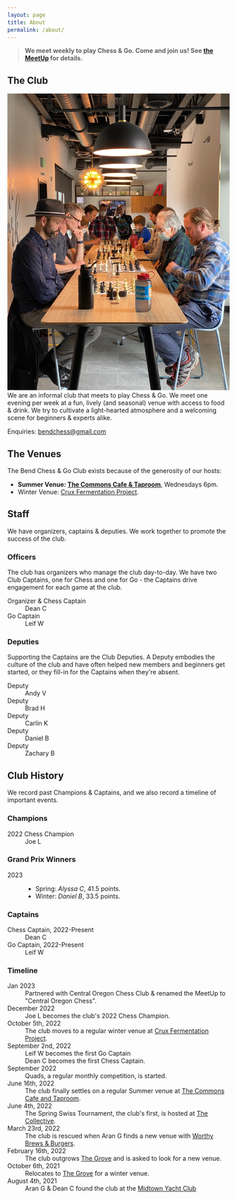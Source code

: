```yaml
---
layout: page
title: About
permalink: /about/
---
```

> **We meet weekly to play Chess &amp; Go. Come and join us! See [the MeetUp][meetup] for details.**


## The Club
<img class="page-context-right" title="Chess players compete in the 2022 Spring Swiss Tournament." src="/assets/images/photos/2022-06-the-collective.jpg">
We are an informal club that meets to play Chess & Go. We meet one evening per
week at a fun, lively (and seasonal) venue with access to food & drink. We try
to cultivate a light-hearted atmosphere and a welcoming scene for beginners &amp;
experts alike.

Enquiries: <a href="mailto:bendchess@gmail.com">bendchess@gmail.com</a>


## The Venues
The Bend Chess &amp; Go Club exists because of the generosity of our hosts:

*   **Summer Venue: <a href="https://www.thecommonsbend.com/">The Commons Cafe &amp; Taproom</a>**, Wednesdays 6pm.
*   Winter Venue:  [Crux Fermentation Project][crux].

## Staff
We have organizers, captains & deputies. We work together to promote the success
of the club.


### Officers
The club has organizers who manage the club day-to-day. We have two Club Captains,
one for Chess and one for Go - the Captains drive engagement for each game at the
club.

<dl class="people">
    <dt>Organizer & Chess Captain</dt>
    <dd class="with-background-icon people-dean-c">Dean C</dd>
    <dt>Go Captain</dt>
    <dd class="with-background-icon people-leif-w">Leif W</dd>
</dl>

### Deputies
Supporting the Captains are the Club Deputies. A Deputy embodies the culture
of the club and have often helped new members and beginners get started, or they
fill-in for the Captains when they're absent.

<dl class="people">
    <dt>Deputy</dt>
    <dd class="with-background-icon people-andy-v">Andy V</dd>
    <dt>Deputy</dt>
    <dd class="with-background-icon people-brad-h">Brad H</dd>
    <dt>Deputy</dt>
    <dd class="with-background-icon people-carlin-k">Carlin K</dd>
    <dt>Deputy</dt>
    <dd class="with-background-icon people-daniel-b">Daniel B</dd>
    <dt>Deputy</dt>
    <dd class="with-background-icon people-zachary-b">Zachary B</dd>
</dl>

## Club History
We record past Champions &amp; Captains, and we also record a timeline of
important events.

### Champions
<dl>
    <dt>2022 Chess Champion</dt>
    <dd class="with-background-icon people-joe-l">Joe L</dd>
</dl>

### Grand Prix Winners
<dl>
    <dt>2023</dt>
    <dd>
        <ul>
            <li>Spring: <em>Alyssa C</em>, 41.5 points.</li>
            <li>Winter: <em>Daniel B</em>, 33.5 points.</li>
        </ul>
    </dd>
</dl>



### Captains
<dl>
    <dt>Chess Captain, 2022-Present</dt>
    <dd class="with-background-icon people-dean-c">Dean C</dd>
    <dt>Go Captain, 2022-Present</dt>
    <dd class="with-background-icon people-leif-w">Leif W</dd>
</dl>

### Timeline
<dl>
    <dt>Jan 2023</dt>
    <dd>Partnered with Central Oregon Chess Club &amp; renamed the MeetUp to "Central Oregon Chess".</dd>
    <dt>December 2022</dt>
    <dd class="with-background-icon people-joe-l">Joe L becomes the club's 2022 Chess Champion.</dd>
    <dt>October 5th, 2022</dt>
    <dd>The club moves to a regular winter venue at <a href="https://goo.gl/maps/xtNfqUNEgyt6JbQCA">Crux Fermentation Project</a>.</dd>
    <dt>September 2nd, 2022</dt>
    <dd class="with-background-icon people-leif-w">Leif W becomes the first Go Captain</dd>
    <dd class="with-background-icon people-dean-c">Dean C becomes the first Chess Captain.</dd>
    <dt>September 2022</dt>
    <dd>Quads, a regular monthly competition, is started.</dd>
    <dt>June 16th, 2022</dt>
    <dd>The club finally settles on a regular Summer venue at <a href="https://goo.gl/maps/gXCGFeA3hkgurTEb8">The Commons Cafe and Taproom</a>.</dd>
    <dt>June 4th, 2022</dt>
    <dd>The Spring Swiss Tournament, the club's first, is hosted at <a href="https://goo.gl/maps/kG29qgk4kuL6XvXT7">The Collective</a>.</dd>
    <dt>March 23rd, 2022</dt>
    <dd>The club is rescued when Aran G finds a new venue with <a href="https://goo.gl/maps/UdbhzUWqS6gJthwc6">Worthy Brews &amp; Burgers</a>.</dd>
    <dt>February 16th, 2022</dt>
    <dd>The club outgrows <a href="https://goo.gl/maps/rk8fi7TYsLztZFfh6">The Grove</a> and is asked to look for a new venue.</dd>
    <dt>October 6th, 2021</dt>
    <dd>Relocates to <a href="https://goo.gl/maps/rk8fi7TYsLztZFfh6">The Grove</a> for a winter venue.</dd>
    <dt>August 4th, 2021</dt>
    <dd>Aran G & Dean C found the club at the <a href="https://goo.gl/maps/CMLgSEeDUtycm3t16">Midtown Yacht Club</a></dd>
</dl>

[crux]: https://www.cruxfermentation.com/
[meetup]: https://www.meetup.com/bend-chess-go-club/
